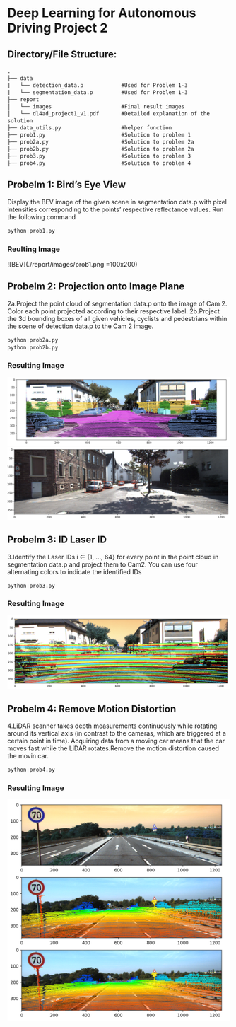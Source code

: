 # Deep Learning for Autonomous Driving Project 2

## Directory/File Structure:
    .
    ├── data
    |   └── detection_data.p            #Used for Problem 1-3
    |   └── segmentation_data.p         #Used for Problem 1-3
    ├── report
    │   └── images                      #Final result images
    │   └── dl4ad_project1_v1.pdf       #Detailed explanation of the solution
    ├── data_utils.py                   #helper function
    ├── prob1.py                        #Solution to problem 1
    ├── prob2a.py                       #Solution to problem 2a
    ├── prob2b.py                       #Solution to problem 2a
    ├── prob3.py                        #Solution to problem 3
    ├── prob4.py                        #Solution to problem 4

## Probelm 1: Bird’s Eye View

Display the BEV image of the given scene in segmentation data.p with pixel intensities corresponding to the points’ respective reflectance values.
Run the following command

```bash
python prob1.py
```

### Reulting Image

![BEV](./report/images/prob1.png =100x200)


## Probelm 2: Projection onto Image Plane

2a.Project the point cloud of segmentation data.p onto the image of Cam 2. Color each point projected according to their respective label.
2b.Project the 3d bounding boxes of all given vehicles, cyclists and pedestrians within the scene of detection data.p to the Cam 2 image.

```bash
python prob2a.py
python prob2b.py
```

### Resulting Image

![Segmentation](./report/images/prob2a.jpg)![Bounding Box](./report/images/prob2b.jpg)

## Probelm 3: ID Laser ID

3.Identify the Laser IDs i ∈ {1, ..., 64} for every point in the point cloud in segmentation data.p and project them to Cam2. You can use four alternating colors to indicate the identified IDs

```bash
python prob3.py
```

### Resulting Image

![Laser Tag](./report/images/prob3.png)

## Probelm 4: Remove Motion Distortion

4.LiDAR scanner takes depth measurements continuously while rotating around its vertical axis (in contrast to the cameras, which are triggered at a certain point in time). Acquiring data from a moving car means that the car moves fast while the LiDAR rotates.Remove the motion distortion caused the movin car.

```bash
python prob4.py
```

### Resulting Image

![Distortion](./report/images/prob4_37_v1.png)